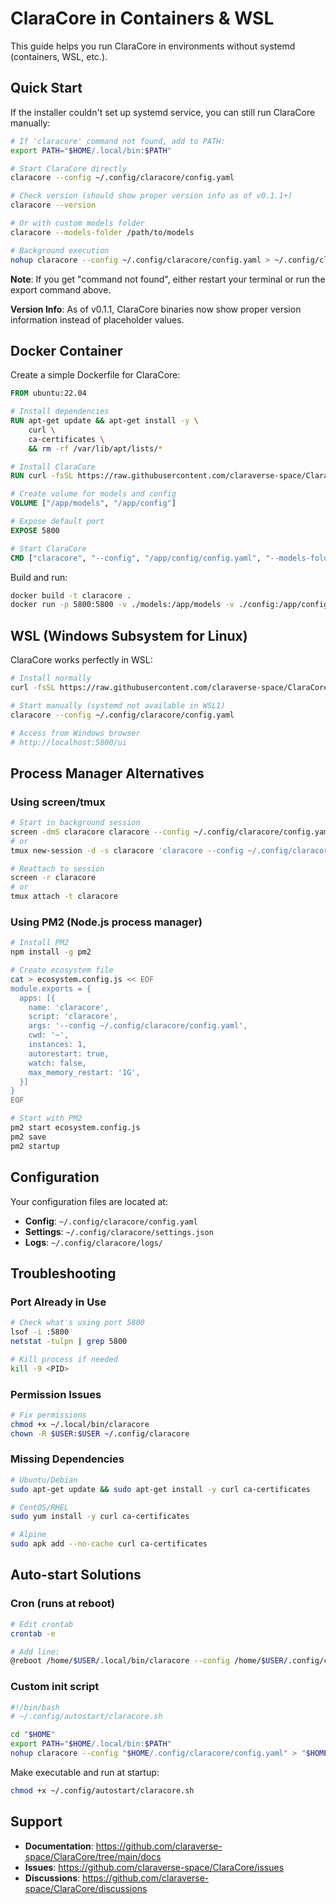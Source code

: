 # ClaraCore in Containers & WSL

This guide helps you run ClaraCore in environments without systemd (containers, WSL, etc.).

## Quick Start

If the installer couldn't set up systemd service, you can still run ClaraCore manually:

```bash
# If 'claracore' command not found, add to PATH:
export PATH="$HOME/.local/bin:$PATH"

# Start ClaraCore directly
claracore --config ~/.config/claracore/config.yaml

# Check version (should show proper version info as of v0.1.1+)
claracore --version

# Or with custom models folder
claracore --models-folder /path/to/models

# Background execution
nohup claracore --config ~/.config/claracore/config.yaml > ~/.config/claracore/claracore.log 2>&1 &
```

**Note**: If you get "command not found", either restart your terminal or run the export command above.

**Version Info**: As of v0.1.1, ClaraCore binaries now show proper version information instead of placeholder values.

## Docker Container

Create a simple Dockerfile for ClaraCore:

```dockerfile
FROM ubuntu:22.04

# Install dependencies
RUN apt-get update && apt-get install -y \
    curl \
    ca-certificates \
    && rm -rf /var/lib/apt/lists/*

# Install ClaraCore
RUN curl -fsSL https://raw.githubusercontent.com/claraverse-space/ClaraCore/main/scripts/install.sh | bash

# Create volume for models and config
VOLUME ["/app/models", "/app/config"]

# Expose default port
EXPOSE 5800

# Start ClaraCore
CMD ["claracore", "--config", "/app/config/config.yaml", "--models-folder", "/app/models"]
```

Build and run:
```bash
docker build -t claracore .
docker run -p 5800:5800 -v ./models:/app/models -v ./config:/app/config claracore
```

## WSL (Windows Subsystem for Linux)

ClaraCore works perfectly in WSL:

```bash
# Install normally
curl -fsSL https://raw.githubusercontent.com/claraverse-space/ClaraCore/main/scripts/install.sh | bash

# Start manually (systemd not available in WSL1)
claracore --config ~/.config/claracore/config.yaml

# Access from Windows browser
# http://localhost:5800/ui
```

## Process Manager Alternatives

### Using screen/tmux
```bash
# Start in background session
screen -dmS claracore claracore --config ~/.config/claracore/config.yaml
# or
tmux new-session -d -s claracore 'claracore --config ~/.config/claracore/config.yaml'

# Reattach to session
screen -r claracore
# or
tmux attach -t claracore
```

### Using PM2 (Node.js process manager)
```bash
# Install PM2
npm install -g pm2

# Create ecosystem file
cat > ecosystem.config.js << EOF
module.exports = {
  apps: [{
    name: 'claracore',
    script: 'claracore',
    args: '--config ~/.config/claracore/config.yaml',
    cwd: '~',
    instances: 1,
    autorestart: true,
    watch: false,
    max_memory_restart: '1G',
  }]
}
EOF

# Start with PM2
pm2 start ecosystem.config.js
pm2 save
pm2 startup
```

## Configuration

Your configuration files are located at:
- **Config**: `~/.config/claracore/config.yaml`
- **Settings**: `~/.config/claracore/settings.json`
- **Logs**: `~/.config/claracore/logs/`

## Troubleshooting

### Port Already in Use
```bash
# Check what's using port 5800
lsof -i :5800
netstat -tulpn | grep 5800

# Kill process if needed
kill -9 <PID>
```

### Permission Issues
```bash
# Fix permissions
chmod +x ~/.local/bin/claracore
chown -R $USER:$USER ~/.config/claracore
```

### Missing Dependencies
```bash
# Ubuntu/Debian
sudo apt-get update && sudo apt-get install -y curl ca-certificates

# CentOS/RHEL
sudo yum install -y curl ca-certificates

# Alpine
sudo apk add --no-cache curl ca-certificates
```

## Auto-start Solutions

### Cron (runs at reboot)
```bash
# Edit crontab
crontab -e

# Add line:
@reboot /home/$USER/.local/bin/claracore --config /home/$USER/.config/claracore/config.yaml >> /home/$USER/.config/claracore/startup.log 2>&1 &
```

### Custom init script
```bash
#!/bin/bash
# ~/.config/autostart/claracore.sh

cd "$HOME"
export PATH="$HOME/.local/bin:$PATH"
nohup claracore --config "$HOME/.config/claracore/config.yaml" > "$HOME/.config/claracore/startup.log" 2>&1 &
```

Make executable and run at startup:
```bash
chmod +x ~/.config/autostart/claracore.sh
```

## Support

- **Documentation**: https://github.com/claraverse-space/ClaraCore/tree/main/docs
- **Issues**: https://github.com/claraverse-space/ClaraCore/issues
- **Discussions**: https://github.com/claraverse-space/ClaraCore/discussions